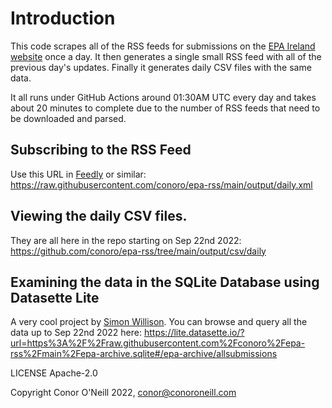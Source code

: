 # Introduction
This code scrapes all of the RSS feeds for submissions on the [EPA Ireland website](https://www.epa.ie/) once a day. It then generates a single small RSS feed with all of the previous day's updates. Finally it generates daily CSV files with the same data.

It all runs under GitHub Actions around 01:30AM UTC every day and takes about 20 minutes to complete due to the number of RSS feeds that need to be downloaded and parsed.

## Subscribing to the RSS Feed
Use this URL in [Feedly](https://feedly.com) or similar: https://raw.githubusercontent.com/conoro/epa-rss/main/output/daily.xml

## Viewing the daily CSV files.
They are all here in the repo starting on Sep 22nd 2022: https://github.com/conoro/epa-rss/tree/main/output/csv/daily

## Examining the data in the SQLite Database using Datasette Lite
A very cool project by [Simon Willison](https://github.com/simonw/datasette-lite). You can browse and query all the data up to Sep 22nd 2022 here: https://lite.datasette.io/?url=https%3A%2F%2Fraw.githubusercontent.com%2Fconoro%2Fepa-rss%2Fmain%2Fepa-archive.sqlite#/epa-archive/allsubmissions


LICENSE Apache-2.0

Copyright Conor O'Neill 2022, conor@conoroneill.com
